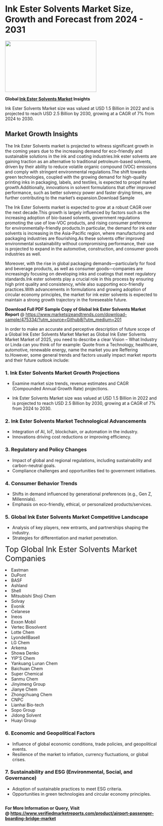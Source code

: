 <H1>Ink Ester Solvents Market Size, Growth and Forecast from 2024 - 2031</H1><img class="aligncenter size-medium wp-image-584254" src="https://thirdeyenews.in/wp-content/uploads/2024/09/Global-Market-Research-300x168.jpeg" alt="" width="300" height="168" /><p><strong>Global&nbsp;<a href="https://www.marketsizeandtrends.com/download-sample/475334/?utm_source=Github8j?utm_medium=201">Ink Ester Solvents Market</a> Insights</strong></p><p>Ink Ester Solvents Market size was valued at USD 1.5 Billion in 2022 and is projected to reach USD 2.5 Billion by 2030, growing at a CAGR of 7% from 2024 to 2030.</p><p><h2>Market Growth Insights</h2> The Ink Ester Solvents market is projected to witness significant growth in the coming years due to the increasing demand for eco-friendly and sustainable solutions in the ink and coating industries.Ink ester solvents are gaining traction as an alternative to traditional petroleum-based solvents, driven by their ability to reduce volatile organic compound (VOC) emissions and comply with stringent environmental regulations.The shift towards green technologies, coupled with the growing demand for high-quality printing inks in packaging, labels, and textiles, is expected to propel market growth.Additionally, innovations in solvent formulations that offer improved performance, such as better solvency power and faster drying times, are further contributing to the market’s expansion.Download Sample <p>The Ink Ester Solvents market is expected to grow at a robust CAGR over the next decade.This growth is largely influenced by factors such as the increasing adoption of bio-based solvents, government regulations promoting the use of low-VOC products, and rising consumer preference for environmentally-friendly products.In particular, the demand for ink ester solvents is increasing in the Asia-Pacific region, where manufacturing and packaging industries are flourishing.As these solvents offer improved environmental sustainability without compromising performance, their use is projected to expand in the automotive, construction, and consumer goods industries as well.</p> <p>Moreover, with the rise in global packaging demands—particularly for food and beverage products, as well as consumer goods—companies are increasingly focusing on developing inks and coatings that meet regulatory standards.Ink ester solvents play a crucial role in this process by ensuring high print quality and consistency, while also supporting eco-friendly practices.With advancements in formulations and growing adoption of circular economy principles, the market for ink ester solvents is expected to maintain a strong growth trajectory in the foreseeable future.</p> </p><p><span class=""><strong>Download Full PDF Sample Copy of Global Ink Ester Solvents Market Report</strong> @ <a href="https://www.marketsizeandtrends.com/download-sample/475334/?utm_source=Github8j?utm_medium=201" target="_blank">https://www.marketsizeandtrends.com/download-sample/475334/?utm_source=Github8j?utm_medium=201</a></span></p><p>In order to make an accurate and perceptive description of future scope of a Global&nbsp;Ink Ester Solvents Market Market as Global&nbsp;Ink Ester Solvents Market Market of 2025, you need to describe a clear Vision &ndash; What Industry or Linda can you think of for example: Quote from a Technology, healthcare, automotive, renewable energy, name the market you are Reffering to.However, some general trends and factors usually impact market reports and their future outlook include:</p><h3>1.&nbsp;<strong>Ink Ester Solvents Market Growth Projections</strong></h3><ul><li>Examine market size trends, revenue estimates and CAGR (Compounded Annual Growth Rate) projections.</li><li><p>Ink Ester Solvents Market size was valued at USD 1.5 Billion in 2022 and is projected to reach USD 2.5 Billion by 2030, growing at a CAGR of 7% from 2024 to 2030.</p></li></ul><h3>2.&nbsp;<strong>Ink Ester Solvents Market Technological Advancements</strong></h3><ul><li>Integration of AI, IoT, blockchain, or automation in the industry.</li><li>Innovations driving cost reductions or improving efficiency.</li></ul><h3>3.&nbsp;<strong>Regulatory and Policy Changes</strong></h3><ul><li>Impact of global and regional regulations, including sustainability and carbon-neutral goals.</li><li>Compliance challenges and opportunities tied to government initiatives.</li></ul><h3>4.&nbsp;<strong>Consumer Behavior Trends</strong></h3><ul><li>Shifts in demand influenced by generational preferences (e.g., Gen Z, Millennials).</li><li>Emphasis on eco-friendly, ethical, or personalized products/services.</li></ul><h3>5.&nbsp;<strong>Global Ink Ester Solvents Market Competitive Landscape</strong></h3><ul><li>Analysis of key players, new entrants, and partnerships shaping the industry.</li><li>Strategies for differentiation and market penetration.</li></ul><p data-pm-slice="1 1 []"><span style="color: inherit; font-family: inherit; font-size: 25px;">Top Global Ink Ester Solvents Market Companies</span></p><div class="" data-test-id=""><p><li>Eastman</li><li> DuPont</li><li> BASF</li><li> Ashland</li><li> Shell</li><li> Mitsubishi Shoji Chem</li><li> Solvay</li><li> Evonik</li><li> Celanese</li><li> Ineos</li><li> Exxon Mobil</li><li> Vertec Biosolvent</li><li> Lotte Chem</li><li> LyondellBasell</li><li> LG Chem</li><li> Arkema</li><li> Showa Denko</li><li> YIP'S Chem</li><li> Yankuang Lunan Chem</li><li> Baichuan Chem</li><li> Super Chemical</li><li> Sanmu Chem</li><li> Jinyimeng Group</li><li> Jianye Chem</li><li> Zhongchuang Chem</li><li> CNPC</li><li> Lianhai Bio-tech</li><li> Sopo Group</li><li> Jidong Solvent</li><li> Huayi Group</li></p></div><h3>6.&nbsp;<strong>Economic and Geopolitical Factors</strong></h3><ul><li>Influence of global economic conditions, trade policies, and geopolitical events.</li><li>Resilience of the market to inflation, currency fluctuations, or global crises.</li></ul><h3>7.&nbsp;<strong>Sustainability and ESG (Environmental, Social, and Governance)</strong></h3><ul><li>Adoption of sustainable practices to meet ESG criteria.</li><li>Opportunities in green technologies and circular economy principles.</li></ul><h2><strong style="font-size: 14px;">For More Information or Query, Visit @&nbsp;</strong><a style="background-color: #ffffff; font-size: 14px;" href="https://www.marketsizeandtrends.com/report/ink-ester-solvents-market/" target="_blank">https://www.verifiedmarketreports.com/product/airport-passenger-boarding-bridge-market</a></h2>